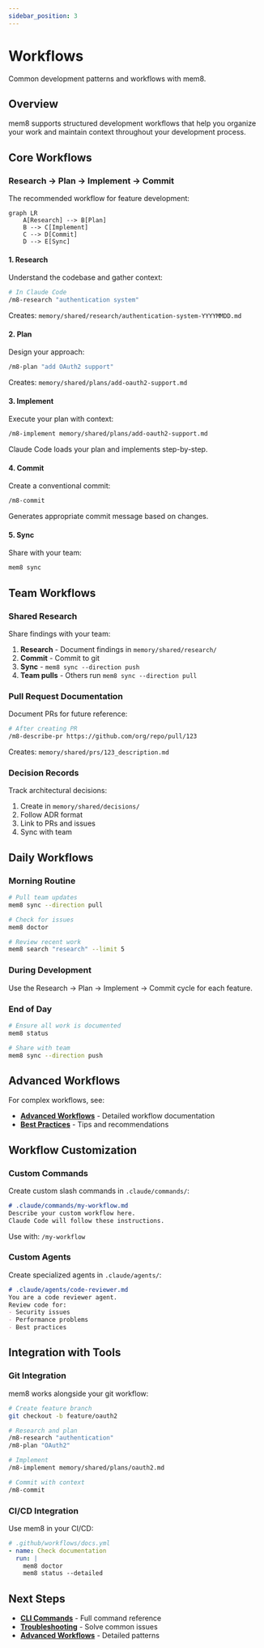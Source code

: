 ```yaml
---
sidebar_position: 3
---
```


# Workflows

Common development patterns and workflows with mem8.

## Overview

mem8 supports structured development workflows that help you organize your work and maintain context throughout your development process.

## Core Workflows

### Research → Plan → Implement → Commit

The recommended workflow for feature development:

```mermaid
graph LR
    A[Research] --> B[Plan]
    B --> C[Implement]
    C --> D[Commit]
    D --> E[Sync]
```

#### 1. Research

Understand the codebase and gather context:

```bash
# In Claude Code
/m8-research "authentication system"
```

Creates: `memory/shared/research/authentication-system-YYYYMMDD.md`

#### 2. Plan

Design your approach:

```bash
/m8-plan "add OAuth2 support"
```

Creates: `memory/shared/plans/add-oauth2-support.md`

#### 3. Implement

Execute your plan with context:

```bash
/m8-implement memory/shared/plans/add-oauth2-support.md
```

Claude Code loads your plan and implements step-by-step.

#### 4. Commit

Create a conventional commit:

```bash
/m8-commit
```

Generates appropriate commit message based on changes.

#### 5. Sync

Share with your team:

```bash
mem8 sync
```

## Team Workflows

### Shared Research

Share findings with your team:

1. **Research** - Document findings in `memory/shared/research/`
2. **Commit** - Commit to git
3. **Sync** - `mem8 sync --direction push`
4. **Team pulls** - Others run `mem8 sync --direction pull`

### Pull Request Documentation

Document PRs for future reference:

```bash
# After creating PR
/m8-describe-pr https://github.com/org/repo/pull/123
```

Creates: `memory/shared/prs/123_description.md`

### Decision Records

Track architectural decisions:

1. Create in `memory/shared/decisions/`
2. Follow ADR format
3. Link to PRs and issues
4. Sync with team

## Daily Workflows

### Morning Routine

```bash
# Pull team updates
mem8 sync --direction pull

# Check for issues
mem8 doctor

# Review recent work
mem8 search "research" --limit 5
```

### During Development

Use the Research → Plan → Implement → Commit cycle for each feature.

### End of Day

```bash
# Ensure all work is documented
mem8 status

# Share with team
mem8 sync --direction push
```

## Advanced Workflows

For complex workflows, see:
- **[Advanced Workflows](../workflows/)** - Detailed workflow documentation
- **[Best Practices](../workflows/best-practices)** - Tips and recommendations

## Workflow Customization

### Custom Commands

Create custom slash commands in `.claude/commands/`:

```markdown
# .claude/commands/my-workflow.md
Describe your custom workflow here.
Claude Code will follow these instructions.
```

Use with: `/my-workflow`

### Custom Agents

Create specialized agents in `.claude/agents/`:

```markdown
# .claude/agents/code-reviewer.md
You are a code reviewer agent.
Review code for:
- Security issues
- Performance problems
- Best practices
```

## Integration with Tools

### Git Integration

mem8 works alongside your git workflow:

```bash
# Create feature branch
git checkout -b feature/oauth2

# Research and plan
/m8-research "authentication"
/m8-plan "OAuth2"

# Implement
/m8-implement memory/shared/plans/oauth2.md

# Commit with context
/m8-commit
```

### CI/CD Integration

Use mem8 in your CI/CD:

```yaml
# .github/workflows/docs.yml
- name: Check documentation
  run: |
    mem8 doctor
    mem8 status --detailed
```

## Next Steps

- **[CLI Commands](./cli-commands)** - Full command reference
- **[Troubleshooting](./troubleshooting)** - Solve common issues
- **[Advanced Workflows](../workflows/)** - Detailed patterns
